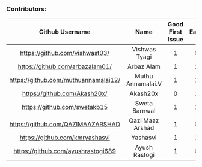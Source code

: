 ### Contributors:

|            Github Username           |        Name       | Good First Issue | Easy | Medium | Hard | Points |
|:------------------------------------:|:-----------------:|:----------------:|:----:|:------:|:----:|:------:|
| https://github.com/vishwast03/       | Vishwas Tyagi     | 1                | 0    | 0      | 0    | 50     |
| https://github.com/arbazalam01/      | Arbaz Alam        | 1                | 2    | 3      | 1    | 1350   |
| https://github.com/muthuannamalai12/ | Muthu Annamalai.V | 1                | 1    | 0      | 0    | 150    |
| https://github.com/Akash20x/         | Akash20x          | 0                | 1    | 1      | 0    | 300    |
| https://github.com/swetakb15         | Sweta Barnwal     | 1                | 1    | 0      | 0    | 150    |
| https://github.com/QAZIMAAZARSHAD    | Qazi Maaz Arshad  | 1                | 0    | 1      | 0    | 250    |
| https://github.com/kmryashasvi       | Yashasvi          | 1                | 1    | 0      | 0    | 150    |
| https://github.com/ayushrastogi689   | Ayush Rastogi     | 1                | 0    | 0      | 0    | 50     |
